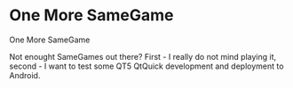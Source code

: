 One More SameGame
===============

One More SameGame

Not enought SameGames out there? 
First - I really do not mind playing it, second - I want to test some QT5 QtQuick development and deployment to Android.

